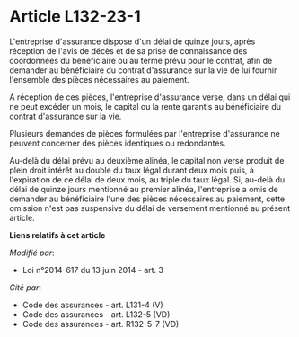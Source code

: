 # Article L132-23-1

L'entreprise d'assurance dispose d'un délai de quinze jours, après réception de l'avis de décès et de sa prise de
connaissance des coordonnées du bénéficiaire ou au terme prévu pour le contrat, afin de demander au bénéficiaire du contrat
d'assurance sur la vie de lui fournir l'ensemble des pièces nécessaires au paiement.

A réception de ces pièces, l'entreprise d'assurance verse, dans un délai qui ne peut excéder un mois, le capital ou la rente
garantis au bénéficiaire du contrat d'assurance sur la vie.

Plusieurs demandes de pièces formulées par l'entreprise d'assurance ne peuvent concerner des pièces identiques ou
redondantes.

Au-delà du délai prévu au deuxième alinéa, le capital non versé produit de plein droit intérêt au double du taux légal durant
deux mois puis, à l'expiration de ce délai de deux mois, au triple du taux légal. Si, au-delà du délai de quinze jours
mentionné au premier alinéa, l'entreprise a omis de demander au bénéficiaire l'une des pièces nécessaires au paiement, cette
omission n'est pas suspensive du délai de versement mentionné au présent article.

**Liens relatifs à cet article**

_Modifié par_:

  - Loi n°2014-617 du 13 juin 2014 - art. 3

_Cité par_:

  - Code des assurances - art. L131-4 (V)
  - Code des assurances - art. L132-5 (VD)
  - Code des assurances - art. R132-5-7 (VD)
